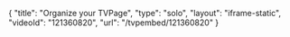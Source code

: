 {
    "title": "Organize your TVPage",
    "type": "solo",
    "layout": "iframe-static",
    "videoId": "121360820",
    "url": "\/tvpembed\/121360820"
}